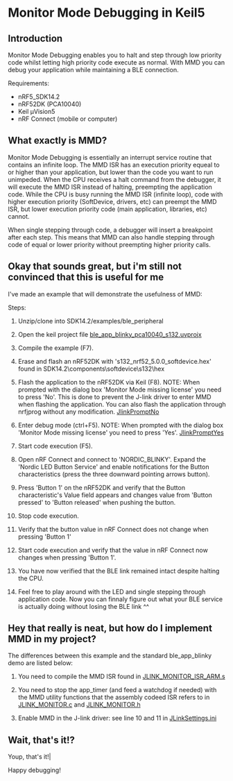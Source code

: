 # Monitor Mode Debugging in Keil5

## Introduction
Monitor Mode Debugging enables you to halt and step through low priority code whilst letting high priority code execute as normal. With MMD you can debug your application while maintaining a BLE connection. 

Requirements:
* nRF5_SDK14.2
* nRF52DK (PCA10040)
* Keil µVision5
* nRF Connect (mobile or computer)


## What exactly is MMD?
Monitor Mode Debugging is essentially an interrupt service routine that contains an infinite loop. The MMD ISR has an execution priority equeal to or higher than your application, but lower than the code you want to run unimpeded. When the CPU receives a halt command from the debugger, it will execute the MMD ISR instead of halting, preempting the application code. While the CPU is busy running the MMD ISR (infinite loop), code with higher execution priority (SoftDevice, drivers, etc) can preempt the MMD ISR, but lower execution priority code (main application, libraries, etc) cannot.

When single stepping through code, a debugger will insert a breakpoint after each step. This means that MMD can also handle stepping through code of equal or lower priority without preempting higher priority calls. 


## Okay that sounds great, but i'm still not convinced that this is useful for me
I've made an example that will demonstrate the usefulness of MMD:

Steps:
1. Unzip/clone into SDK14.2/examples/ble_peripheral

2. Open the keil project file [ble_app_blinky_pca10040_s132.uvprojx](pca10040/s132/arm5_no_packs/ble_app_blinky_pca10040_s132.uvprojx)

3. Compile the example (F7).

4. Erase and flash an nRF52DK with 's132_nrf52_5.0.0_softdevice.hex' found in SDK14.2\components\softdevice\s132\hex

5. Flash the application to the nRF52DK via Keil (F8). 
NOTE: When prompted with the dialog box 'Monitor Mode missing license' you need to press 'No'. This is done to prevent the J-link driver to enter MMD when flashing the application. You can also flash the application through nrfjprog without any modification. 
[JlinkPromptNo](Documentation/Images/JlinkPromptNo.png)

6. Enter debug mode (ctrl+F5).
NOTE: When prompted with the dialog box 'Monitor Mode missing license' you need to press 'Yes'.
[JlinkPromptYes](Documentation/Images/JlinkPromptYes.png)

7. Start code execution (F5).

8. Open nRF Connect and connect to 'NORDIC_BLINKY'. Expand the 'Nordic LED Button Service' and enable notifications for the Button characteristics (press the three downward pointing arrows button).

9. Press 'Button 1' on the nRF52DK and verify that the Button characteristic's Value field appears and changes value from 'Button pressed' to 'Button released' when pushing the button.

10. Stop code execution.

11. Verify that the button value in nRF Connect does not change when pressing 'Button 1'

12. Start code execution and verify that the value in nRF Connect now changes when pressing 'Button 1'. 

13. You have now verified that the BLE link remained intact despite halting the CPU. 

14. Feel free to play around with the LED and single stepping through application code. Now you can finnaly figure out what your BLE service is actually doing without losing the BLE link ^^


## Hey that really is neat, but how do I implement MMD in my project?
The differences between this example and the standard ble_app_blinky demo are listed below:

1. You need to compile the MMD ISR found in [JLINK_MONITOR_ISR_ARM.s](pca10040/s132/arm5_no_packs/JLINK_MONITOR_ISR_ARM.s)

2. You need to stop the app_timer (and feed a watchdog if needed) with the MMD utility functions that the assembly codeed ISR refers to in [JLINK_MONITOR.c](JLINK_MONITOR.c) and [JLINK_MONITOR.h](JLINK_MONITOR.h)

3. Enable MMD in the J-link driver: see line 10 and 11 in [JLinkSettings.ini](pca10040/s132/arm5_no_packs/JLinkSettings.ini)

## Wait, that's it!?
Youp, that's it!|

Happy debugging!

